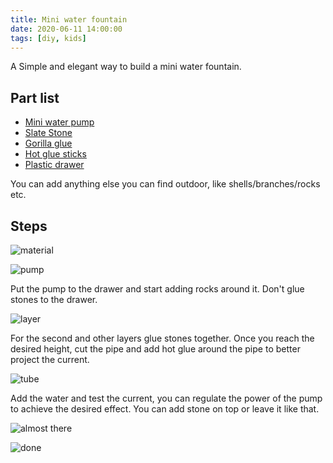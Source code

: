 ```yaml
---
title: Mini water fountain 
date: 2020-06-11 14:00:00
tags: [diy, kids]
---
```


A Simple and elegant way to build a mini water fountain.

## Part list

- [Mini water pump](https://www.amazon.com/gp/product/B07SJGKFT7/ref=ppx_yo_dt_b_asin_title_o01_s00?ie=UTF8&psc=1)
- [Slate Stone](https://www.amazon.com/gp/product/B076ZYYBMH/ref=ppx_yo_dt_b_asin_title_o09_s00?ie=UTF8&psc=1)
- [Gorilla glue](https://www.amazon.com/gp/product/B00OAAUAX8/ref=ppx_yo_dt_b_asin_title_o06_s01?ie=UTF8&psc=1)
- [Hot glue sticks](https://www.amazon.com/Gorilla-Sticks-Diameter-Count-Clear/dp/B06VWY19M2/ref=sr_1_4?crid=1WTW2JXYVGBRA&dchild=1&keywords=thermo+glue+gun&qid=1591886306&s=home-garden&sprefix=termo+glue%2Cgarden%2C140&sr=1-4)
- [Plastic drawer](https://www.amazon.com/gp/product/B0118B1TAE/ref=ppx_yo_dt_b_asin_title_o05_s00?ie=UTF8&psc=1)

You can add anything else you can find outdoor, like shells/branches/rocks etc.

## Steps

![material](IMG_2422.JPEG)

![pump](IMG_2423.JPEG)

Put the pump to the drawer and start adding rocks around it. Don't glue stones to the drawer.

![layer](IMG_2424.JPEG)

For the second and other layers glue stones together.
Once you reach the desired height, cut the pipe and add hot glue around the pipe to better project the current.

![tube](IMG_2426.JPEG)

Add the water and test the current, you can regulate the power of the pump to achieve the desired effect.
You can add stone on top or leave it like that.

![almost there](IMG_2427.JPEG)

![done](IMG_2434.JPEG)
